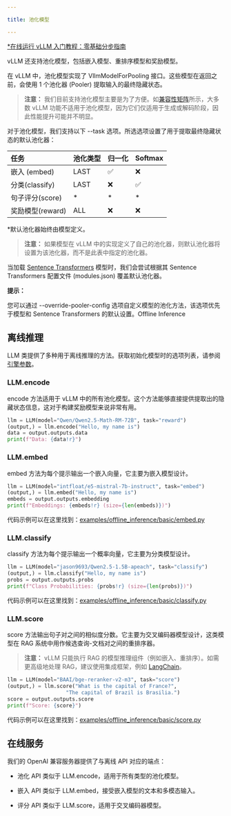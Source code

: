 ```yaml
---

title: 池化模型

---
```



[*在线运行 vLLM 入门教程：零基础分步指南](https://openbayes.com/console/public/tutorials/rXxb5fZFr29?utm_source=vLLM-CNdoc&utm_medium=vLLM-CNdoc-V1&utm_campaign=vLLM-CNdoc-V1-25ap)


vLLM 还支持池化模型，包括嵌入模型、重排序模型和奖励模型。


在 vLLM 中，池化模型实现了 VllmModelForPooling 接口。这些模型在返回之前，会使用 1 个池化器 (Pooler) 提取输入的最终隐藏状态。


>**注意：**
>我们目前支持池化模型主要是为了方便。如[兼容性矩阵](#compatibility-matrix)所示，大多数 vLLM 功能不适用于池化模型，因为它们仅适用于生成或解码阶段，因此性能提升可能并不明显。

对于池化模型，我们支持以下 --task 选项。所选选项设置了用于提取最终隐藏状态的默认池化器：


|任务|池化类型|归一化|Softmax|
|:----|:----|:----|:----|
|嵌入 (embed)|LAST|✅︎|❌|
|分类(classify)|LAST|❌|✅︎|
|句子评分(score)|*|*|*|
|奖励模型(reward)|ALL|❌|❌|


 *默认池化器始终由模型定义。


>**注意：**
>如果模型在 vLLM 中的实现定义了自己的池化器，则默认池化器将设置为该池化器，而不是此表中指定的池化器。

当加载 [Sentence Transformers](https://huggingface.co/sentence-transformers) 模型时，我们会尝试根据其 Sentence Transformers 配置文件 (modules.json) 覆盖默认池化器。


**提示：**

您可以通过 --override-pooler-config 选项自定义模型的池化方法，该选项优先于模型和 Sentence Transformers 的默认设置。Offline Inference


## 离线推理

LLM 类提供了多种用于离线推理的方法。获取初始化模型时的选项列表，请参阅[引擎参数](#engine-args)。


### LLM.encode

encode 方法适用于 vLLM 中的所有池化模型。这个方法能够直接提供提取出的隐藏状态信息，这对于构建奖励模型来说非常有用。

```python
llm = LLM(model="Qwen/Qwen2.5-Math-RM-72B", task="reward")
(output,) = llm.encode("Hello, my name is")
data = output.outputs.data
print(f"Data: {data!r}")
```

###

### LLM.embed

embed 方法为每个提示输出一个嵌入向量，它主要为嵌入模型设计。

```python
llm = LLM(model="intfloat/e5-mistral-7b-instruct", task="embed")
(output,) = llm.embed("Hello, my name is")
embeds = output.outputs.embedding
print(f"Embeddings: {embeds!r} (size={len(embeds)})")
```
代码示例可以在这里找到：[examples/offline_inference/basic/embed.py](https://github.com/vllm-project/vllm/blob/main/examples/offline_inference/basic/embed.py)
###

### LLM.classify

classify 方法为每个提示输出一个概率向量，它主要为分类模型设计。

```python
llm = LLM(model="jason9693/Qwen2.5-1.5B-apeach", task="classify")
(output,) = llm.classify("Hello, my name is")
probs = output.outputs.probs
print(f"Class Probabilities: {probs!r} (size={len(probs)})")
```
代码示例可以在这里找到：[examples/offline_inference/basic/classify.py](https://github.com/vllm-project/vllm/blob/main/examples/offline_inference/basic/classify.py)
###

### LLM.score

score 方法输出句子对之间的相似度分数。它主要为交叉编码器模型设计，这类模型在 RAG 系统中用作候选查询-文档对之间的重排序器。


>**注意：**
>vLLM 只能执行 RAG 的模型推理组件（例如嵌入、重排序）。如需更高级地处理 RAG，建议使用集成框架，例如 [LangChain](https://github.com/langchain-ai/langchain)。

```python
llm = LLM(model="BAAI/bge-reranker-v2-m3", task="score")
(output,) = llm.score("What is the capital of France?",
                   "The capital of Brazil is Brasilia.")
score = output.outputs.score
print(f"Score: {score}")
```
代码示例可以在这里找到：[examples/offline_inference/basic/score.py](https://github.com/vllm-project/vllm/blob/main/examples/offline_inference/basic/score.py)

## 在线服务

 我们的 OpenAI 兼容服务器提供了与离线 API 对应的端点：

* 池化 API 类似于 LLM.encode，适用于所有类型的池化模型。

* 嵌入 API 类似于 LLM.embed，接受嵌入模型的文本和多模态输入。

* 评分 API 类似于 LLM.score，适用于交叉编码器模型。
